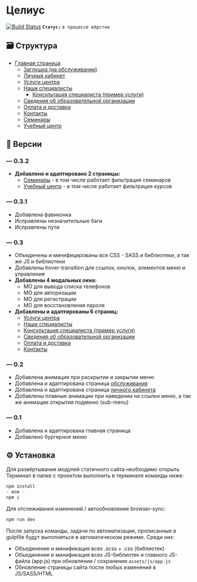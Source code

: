 # Целиус

[![Build Status](https://travis-ci.org/joemccann/dillinger.svg?branch=master)](https://github.com/flathead/Celius-Static)
**`Статус:`** `в процессе вёрстки`

## 🗃️ Структура

- [Главная страница](https://flathead.github.io/Celius-Static/)
  - [Заглушка (на обслуживании)](https://flathead.github.io/Celius-Static/maintenance)
  - [Личный кабинет](https://flathead.github.io/Celius-Static/account)
  - [Услуги центра](https://flathead.github.io/Celius-Static/services)
  - [Наши специалисты](https://flathead.github.io/Celius-Static/employee)
    - [Консультация специалиста (пример услуги)](https://flathead.github.io/Celius-Static/services/konsultacia-specialista)
  - [Сведения об образовательной организации](https://flathead.github.io/Celius-Static/information)
  - [Оплата и доставка](https://flathead.github.io/Celius-Static/delivery)
  - [Контакты](https://flathead.github.io/Celius-Static/contact)
  - [Семинары](https://flathead.github.io/Celius-Static/seminars)
  - [Учебный центр](https://flathead.github.io/Celius-Static/training)

## 📲 Версии

### — 0.3.2

- **Добавлено и адаптировано 2 страницы:**
  - [Семинары](https://flathead.github.io/Celius-Static/seminars) - в том числе работает фильтрация семинаров
  - [Учебный центр](https://flathead.github.io/Celius-Static/training) - в том числе работает фильтрация курсов

### — 0.3.1

- Добавлена фавиконка
- Исправлены незначительные баги
- Исправлены пути

### — 0.3

- Объединены и минифицированы все CSS - SASS и библиотеки, а так же JS и библиотеки
- Добавлены hover-transition для ссылок, кнопок, элементов меню и управления
- **Добавлены 4 модальных окна:**
  - МО для вывода списка телефонов
  - МО для авторизации
  - МО для регистрации
  - МО для восстановления пароля
- **Добавлены и адаптированы 6 страниц:**
  - [Услуги центра](https://flathead.github.io/Celius-Static/services)
  - [Наши специалисты](https://flathead.github.io/Celius-Static/employee)
  - [Консультация специалиста (пример услуги)](https://flathead.github.io/Celius-Static/services/konsultacia-specialista)
  - [Сведения об образовательной организации](https://flathead.github.io/Celius-Static/information)
  - [Оплата и доставка](https://flathead.github.io/Celius-Static/delivery)
  - [Контакты](https://flathead.github.io/Celius-Static/contact)

### — 0.2

- Добавлена анимация при раскрытии и закрытии меню
- Добавлена и адаптирована страница [обслуживания](https://flathead.github.io/Celius-Static/maintenance)
- Добавлена и адаптирована страница [личного кабинета](https://flathead.github.io/Celius-Static/account)
- Добавлены плавные анимации при наведении на ссылки меню, а так же анимации открытия подменю (sub-menu)

### — 0.1

- Добавлена и адаптирована главная страница
- Добавлено бургерное меню

## ⚙️ Установка

Для развёртывания модулей статичного сайта необходимо открыть Терминал в папке с проектом выполнить в терминале команды ниже:

```sh
npm install
- или -
npm i
```

Для отслеживания изменений / автообновление browser-sync:

```sh
npm run dev
```

После запуска команды, задачи по автоматизации, прописанные в gulpfile будут выполняться в автоматическом режиме. Среди них:

- Объединение и минификация всех .scss + .css (библиотек)
- Объединение и минификация всех JS-библиотек и главного JS-файла (app.js) при обновлении / сохранении `assets/js/app.js`
- Обновление страницы сайта после любых изменений в JS/SASS/HTML
